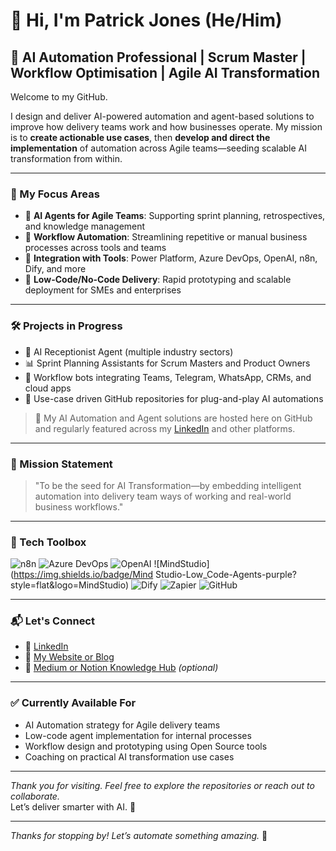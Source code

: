# 👋 Hi, I'm Patrick Jones (He/Him)

## 🎯 AI Automation Professional | Scrum Master  | Workflow Optimisation | Agile AI Transformation

Welcome to my GitHub.

I design and deliver AI-powered automation and agent-based solutions to improve how delivery teams work and how businesses operate. My mission is to **create actionable use cases**, then **develop and direct the implementation** of automation across Agile teams—seeding scalable AI transformation from within.

---

### 🧠 My Focus Areas
- 🤖 **AI Agents for Agile Teams**: Supporting sprint planning, retrospectives, and knowledge management
- 🔁 **Workflow Automation**: Streamlining repetitive or manual business processes across tools and teams
- 🧩 **Integration with Tools**: Power Platform, Azure DevOps, OpenAI, n8n, Dify, and more
- 🌱 **Low-Code/No-Code Delivery**: Rapid prototyping and scalable deployment for SMEs and enterprises

---

### 🛠️ Projects in Progress
- 🦷 AI Receptionist Agent (multiple industry sectors)
- 📊 Sprint Planning Assistants for Scrum Masters and Product Owners
- 🔄 Workflow bots integrating Teams, Telegram, WhatsApp, CRMs, and cloud apps
- 💼 Use-case driven GitHub repositories for plug-and-play AI automations

> 🔗 My AI Automation and Agent solutions are hosted here on GitHub and regularly featured across my [LinkedIn](https://www.linkedin.com/in/indieagile) and other platforms.

---

### 📌 Mission Statement

> "To be the seed for AI Transformation—by embedding intelligent automation into delivery team ways of working and real-world business workflows."

---

### 🧰 Tech Toolbox

![n8n](https://img.shields.io/badge/n8n-Automation-blueviolet?style=flat&logo=n8n)
![Azure DevOps](https://img.shields.io/badge/Azure_DevOps-Project-blue?style=flat&logo=azuredevops)
![OpenAI](https://img.shields.io/badge/OpenAI-API-success?style=flat&logo=openai)
![MindStudio](https://img.shields.io/badge/Mind Studio-Low_Code-Agents-purple?style=flat&logo=MindStudio)
![Dify](https://img.shields.io/badge/Dify_AI-Agent_Framework-orange?style=flat)
![Zapier](https://img.shields.io/badge/Zapier-Automation-lightgrey?style=flat)
![GitHub](https://img.shields.io/badge/GitHub-Actions-black?style=flat&logo=github)

---

### 📬 Let's Connect

- 💼 [LinkedIn](https://www.linkedin.com/in/yourname)
- 🧠 [My Website or Blog](https://yourwebsite.com)
- 🧾 [Medium or Notion Knowledge Hub](https://yourhub.com) *(optional)*

---

### ✅ Currently Available For

- AI Automation strategy for Agile delivery teams  
- Low-code agent implementation for internal processes  
- Workflow design and prototyping using Open Source tools  
- Coaching on practical AI transformation use cases  

---

_Thank you for visiting. Feel free to explore the repositories or reach out to collaborate._  
Let’s deliver smarter with AI. 🚀


---

_Thanks for stopping by! Let’s automate something amazing._ 🚀
